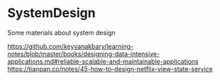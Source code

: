# SystemDesign
Some materials about system design

https://github.com/keyvanakbary/learning-notes/blob/master/books/designing-data-intensive-applications.md#reliable-scalable-and-maintainable-applications
https://tianpan.co/notes/45-how-to-design-netflix-view-state-service 

